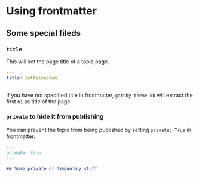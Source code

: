 Using frontmatter
===

## Some special fileds

### `title`

This will set the page title of a topic page.

```yaml
---
title: Zettelkasten
---
```

If you have not specified title in frontmatter, `gatsby-theme-kb` will extract the first `h1` as title of the page.

### `private` to hide it from publishing

You can prevent the topic from being published by setting `private: True` in frontmatter.

```markdown
---
private: True
---

## Some private or temporary stuff
```